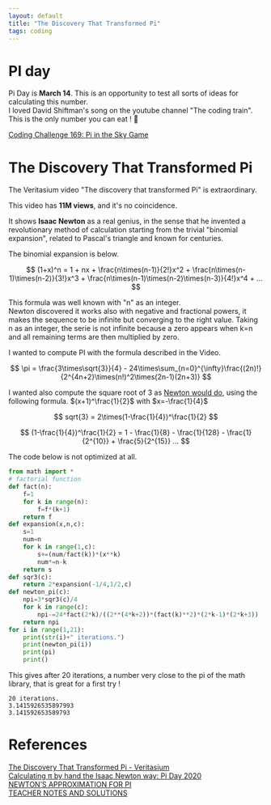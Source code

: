```yaml
---
layout: default
title: "The Discovery That Transformed Pi"
tags: coding
---
```

# PI day

Pi Day is **March 14**. This is an opportunity to test all sorts of ideas for calculating this number.  
I loved David Shiftman's song on the youtube channel "The coding train".  
This is the only number you can eat ! 🥮

[Coding Challenge 169: Pi in the Sky Game](https://www.youtube.com/watch?v=_H9JIwWP7HQ)
# The Discovery That Transformed Pi

The Veritasium video "The discovery that transformed Pi" is extraordinary.

This video has **11M views**, and it's no coincidence.

It shows **Isaac Newton** as a real genius, in the sense that he invented a revolutionary method of calculation starting from the trivial "binomial expansion", related to Pascal's triangle and known for centuries.

The binomial expansion is below. 

$$
(1+x)^n = 1 + nx + \frac{n\times(n-1)}{2!}x^2 + \frac{n\times(n-1)\times(n-2)}{3!}x^3 + \frac{n\times(n-1)\times(n-2)\times(n-3)}{4!}x^4 + ...
$$ 

This formula was well known with "n" as an integer.  
Newton discovered it works also with negative and fractional powers, it makes the sequence to be infinite but converging to the right value.
Taking n as an integer, the serie is not infinite because a zero appears when k=n and all remaining terms are then multiplied by zero. 

I wanted to compute PI with the formula described in the Video.

$$
\pi = \frac{3\times\sqrt{3}}{4} - 24\times\sum_{n=0}^{\infty}\frac{(2n)!}{2^{4n+2}\times(n!)^2\times(2n-1)(2n+3)}
$$ 

I wanted also compute the square root of 3 as [Newton would do](https://youtu.be/gMlf1ELvRzc?t=742), using the following formula. $(x+1)^\frac{1}{2}$ with $x=-\frac{1}{4}$  

$$ 
sqrt{3} = 2\times(1-\frac{1}{4})^\frac{1}{2} 
$$ 

$$ 
(1-\frac{1}{4})^\frac{1}{2} = 1 - \frac{1}{8} - \frac{1}{128} - \frac{1}{2^{10}} + \frac{5}{2^{15}} ...
$$ 

The code below is not optimized at all.

```python
from math import *
# factorial function
def fact(n):
    f=1
    for k in range(n):
        f=f*(k+1)
    return f
def expansion(x,n,c):
    s=1
    num=n
    for k in range(1,c):
        s+=(num/fact(k))*(x**k)
        num*=n-k
    return s 
def sqr3(c):
    return 2*expansion(-1/4,1/2,c)
def newton_pi(c):
    npi=3*sqr3(c)/4
    for k in range(c):
        npi-=24*fact(2*k)/((2**(4*k+2))*(fact(k)**2)*(2*k-1)*(2*k+3))
    return npi
for i in range(1,21):
    print(str(i)+" iterations.")
    print(newton_pi(i))
    print(pi)
    print()
```

This gives after 20 iterations, a number very close to the pi of the math library, that is great for a first try !

```
20 iterations.
3.1415926535897993
3.141592653589793
```


# References

[The Discovery That Transformed Pi - Veritasium](https://www.youtube.com/watch?v=gMlf1ELvRzc)  
[Calculating π by hand the Isaac Newton way: Pi Day 2020](https://www.youtube.com/watch?v=CKl1B8y4qXw)  
[NEWTON’S APPROXIMATION FOR PI](https://think-maths.co.uk/sites/default/files/2020-03/Newton%27s%20Approximation%20to%20Pi_1.pdf)  
[TEACHER NOTES AND SOLUTIONS](https://think-maths.co.uk/sites/default/files/2020-03/Teacher%20Notes%20and%20Solutions_5.pdf)  
